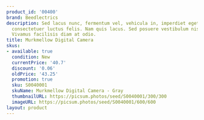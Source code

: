 ```yaml
---
product_id: '00400'
brand: Beedlectrics
description: Sed lacus nunc, fermentum vel, vehicula in, imperdiet eget, urna. Morbi
  consectetuer luctus felis. Nam quis lacus. Sed posuere vestibulum nisl. Donec turpis.
  Vivamus facilisis diam at odio.
title: Murkmellow Digital Camera
skus:
- available: true
  condition: New
  currentPrice: '40.7'
  discount: '0.06'
  oldPrice: '43.25'
  promotion: true
  sku: S0040001
  skuName: Murkmellow Digital Camera - Gray
  thumbnailURL: https://picsum.photos/seed/S0040001/300/300
  imageURL: https://picsum.photos/seed/S0040001/600/600
layout: product
---
```

